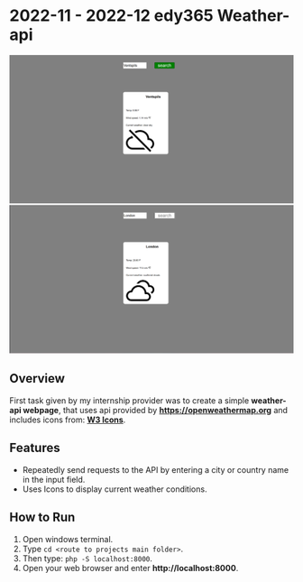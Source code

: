 # 2022-11 - 2022-12 edy365 Weather-api

![Weather-api Ventspils](project_images/Ventspils_results.png)
![Weather-api London](project_images/London_results.png)

## Overview
First task given by my internship provider was to create a simple **weather-api webpage**, that uses api provided by **https://openweathermap.org** and includes icons from: **[W3 Icons](https://design-system.w3.org/styles/svg-icons.html)**.

## Features

- Repeatedly send requests to the API by entering a city or country name in the input field.
- Uses Icons to display current weather conditions.

## How to Run

1. Open windows terminal.
2. Type ```cd <route to projects main folder>```.
3. Then type: ```php -S localhost:8000```.
4. Open your web browser and enter **http://localhost:8000**.

